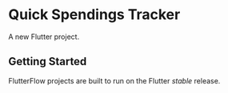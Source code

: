 # Quick Spendings Tracker

A new Flutter project.

## Getting Started

FlutterFlow projects are built to run on the Flutter _stable_ release.
